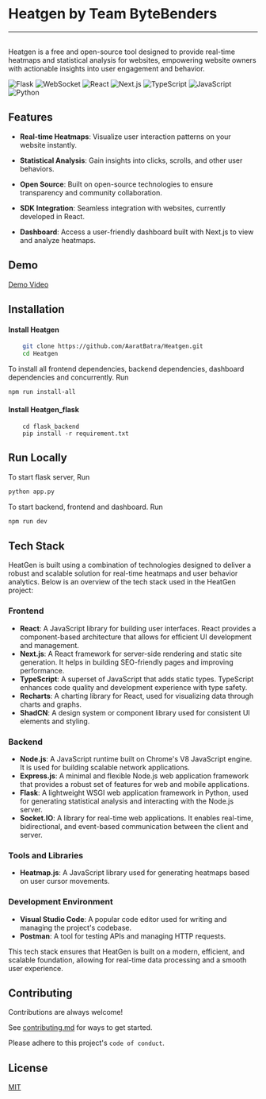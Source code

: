 



# Heatgen by Team ByteBenders
<hr>
<br />
Heatgen is a free and open-source tool designed to provide real-time heatmaps and statistical analysis for websites, empowering website owners with actionable insights into user engagement and behavior.    
 
![Flask](https://img.shields.io/badge/flask-%23000.svg?style=for-the-badge&logo=flask&logoColor=white) 
![WebSocket](https://img.shields.io/badge/websockets-%23800080.svg?style=for-the-badge&logo=websocket&logoColor=white)
![React](https://img.shields.io/badge/react-%2361DAFB.svg?style=for-the-badge&logo=react&logoColor=white)
![Next.js](https://img.shields.io/badge/next.js-%23000000.svg?style=for-the-badge&logo=next.js&logoColor=white)
![TypeScript](https://img.shields.io/badge/typescript-%23007ACC.svg?style=for-the-badge&logo=typescript&logoColor=white)
![JavaScript](https://img.shields.io/badge/JavaScript-323330?style=for-the-badge&logo=javascript&logoColor=F7DF1E)
![Python](https://img.shields.io/badge/Python-FFD43B?style=for-the-badge&logo=python&logoColor=blue)


## Features

- **Real-time Heatmaps**: Visualize user interaction patterns on your website instantly.

- **Statistical Analysis**: Gain insights into clicks, scrolls, and other user behaviors.
- **Open Source**: Built on open-source technologies to ensure transparency and community collaboration.
- **SDK Integration**: Seamless integration with websites, currently developed in React.
- **Dashboard**: Access a user-friendly dashboard built with Next.js to view and analyze heatmaps.


## Demo

[Demo Video](https://shorturl.at/hCgBz)


## Installation

#### Install Heatgen

```bash
    git clone https://github.com/AaratBatra/Heatgen.git
    cd Heatgen
```
To install all frontend dependencies, backend dependencies, dashboard dependencies and concurrently. Run

```sh
npm run install-all
```

#### Install Heatgen_flask
```
    cd flask_backend
    pip install -r requirement.txt
```
## Run Locally

To start flask server, Run

```sh
python app.py
```

To start backend, frontend and dashboard. Run

```sh
npm run dev
```

## Tech Stack

HeatGen is built using a combination of technologies designed to deliver a robust and scalable solution for real-time heatmaps and user behavior analytics. Below is an overview of the tech stack used in the HeatGen project:

### Frontend

- **React**: A JavaScript library for building user interfaces. React provides a component-based architecture that allows for efficient UI development and management.
- **Next.js**: A React framework for server-side rendering and static site generation. It helps in building SEO-friendly pages and improving performance.
- **TypeScript**: A superset of JavaScript that adds static types. TypeScript enhances code quality and development experience with type safety.
- **Recharts**: A charting library for React, used for visualizing data through charts and graphs.
- **ShadCN**: A design system or component library used for consistent UI elements and styling.

### Backend

- **Node.js**: A JavaScript runtime built on Chrome's V8 JavaScript engine. It is used for building scalable network applications.
- **Express.js**: A minimal and flexible Node.js web application framework that provides a robust set of features for web and mobile applications.
- **Flask**: A lightweight WSGI web application framework in Python, used for generating statistical analysis and interacting with the Node.js server.
- **Socket.IO**: A library for real-time web applications. It enables real-time, bidirectional, and event-based communication between the client and server.


### Tools and Libraries

- **Heatmap.js**: A JavaScript library used for generating heatmaps based on user cursor movements.

### Development Environment

- **Visual Studio Code**: A popular code editor used for writing and managing the project's codebase.
- **Postman**: A tool for testing APIs and managing HTTP requests.

This tech stack ensures that HeatGen is built on a modern, efficient, and scalable foundation, allowing for real-time data processing and a smooth user experience.


## Contributing

Contributions are always welcome!

See [contributing.md](https://github.com/AaratBatra/Heatgen/blob/master/contributing.md) for ways to get started.

Please adhere to this project's `code of conduct`.


## License

[MIT](https://choosealicense.com/licenses/mit/)

